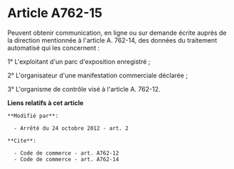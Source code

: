 # Article A762-15

Peuvent obtenir communication, en ligne ou sur demande écrite auprès de la direction mentionnée à l'article A. 762-14, des
données du traitement automatisé qui les concernent : 

1° L'exploitant d'un parc d'exposition enregistré ; 

2° L'organisateur d'une manifestation commerciale déclarée ; 

3° L'organisme de contrôle visé à l'article A. 762-12.

**Liens relatifs à cet article**

	**Modifié par**:

	  - Arrêté du 24 octobre 2012 - art. 2

	**Cite**:

	  - Code de commerce - art. A762-12
	  - Code de commerce - art. A762-14
